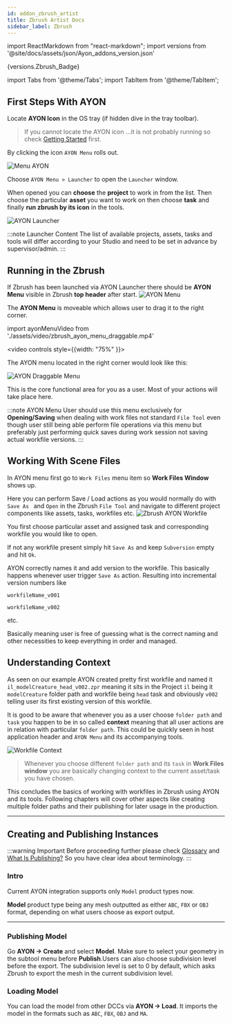 ```yaml
---
id: addon_zbrush_artist
title: Zbrush Artist Docs
sidebar_label: Zbrush
---
```


import ReactMarkdown from "react-markdown";
import versions from '@site/docs/assets/json/Ayon_addons_version.json'

<ReactMarkdown>
{versions.Zbrush_Badge}
</ReactMarkdown>

import Tabs from '@theme/Tabs';
import TabItem from '@theme/TabItem';

## First Steps With AYON

Locate **AYON Icon** in the OS tray (if hidden dive in the tray toolbar).

> If you cannot locate the AYON icon ...it is not probably running so check [Getting Started](artist_getting_started.md) first.

By clicking the icon  ```AYON Menu``` rolls out.

![Menu AYON](assets/3dsmax_tray_OP.png)

Choose ```AYON Menu > Launcher``` to open the ```Launcher``` window.

When opened you can **choose** the **project** to work in from the list. Then choose the particular **asset** you want to work on then choose **task**
and finally **run zbrush by its icon** in the tools.

![AYON Launcher](assets/zbrush_ayon_launcher.png)

:::note Launcher Content
The list of available projects, assets, tasks and tools will differ according to your Studio and need to be set in advance by supervisor/admin.
:::

## Running in the Zbrush

If Zbrush has been launched via AYON Launcher there should be **AYON Menu** visible in Zbrush **top header** after start.
![AYON Menu](assets/zbrush_ayon_menu.png)

The **AYON Menu** is moveable which allows user to drag it to the right corner.

import ayonMenuVideo from './assets/video/zbrush_ayon_menu_draggable.mp4'


<video controls style={{width: "75%" }}>
  <source src={ayonMenuVideo}/>
</video>


The AYON menu located in the right corner would look like this:

![AYON Draggable Menu](assets/zbrush_ayon_menu_draggable.png)

This is the core functional area for you as a user. Most of your actions will take place here.


:::note AYON Menu
User should use this menu exclusively for **Opening/Saving** when dealing with work files not standard ```File Tool``` even though user still being able perform file operations via this menu but preferably just performing quick saves during work session not saving actual workfile versions.
:::

## Working With Scene Files

In AYON menu first go to ```Work Files``` menu item so **Work Files  Window** shows up.

 Here you can perform Save / Load actions as you would normally do with ```Save As ``` and ```Open``` in the Zbrush ```File Tool``` and navigate to different project components like assets, tasks, workfiles etc.
![Zbrush AYON Workfile](assets/zbrush_workfile.png)

You first choose particular asset and assigned task and corresponding workfile you would like to open.

If not any workfile present simply hit ```Save As``` and keep ```Subversion``` empty and hit ```Ok```.

AYON correctly names it and add version to the workfile. This basically happens whenever user trigger ```Save As``` action. Resulting into incremental version numbers like

```workfileName_v001```

```workfileName_v002```

 etc.

 Basically meaning user is free of guessing what is the correct naming and other necessities to keep everything in order and managed.

## Understanding Context

As seen on our example AYON created pretty first workfile and named it ```il_modelCreature_head_v002.zpr``` meaning it sits in the Project ```il``` being it ```modelCreature``` folder path and workfile being ```head``` task and obviously ```v002``` telling user its first existing version of this workfile.

It is good to be aware that whenever you as a user choose ```folder path``` and ```task``` you happen to be in so called **context** meaning that all user actions are in relation with particular ```folder path```. This could be quickly seen in host application header and ```AYON Menu``` and its accompanying tools.

![Workfile Context](assets/3dsmax_context.png)

> Whenever you choose different ```folder path``` and its ```task``` in **Work Files window** you are basically changing context to the current asset/task you have chosen.

This concludes the basics of working with workfiles in Zbrush using AYON and its tools. Following chapters will cover other aspects like creating multiple folder paths and their publishing for later usage in the production.

---

## Creating and Publishing Instances

:::warning Important
Before proceeding further please check [Glossary](artist_concepts.md) and [What Is Publishing?](artist_publish.md) So you have clear idea about terminology.
:::

### Intro

Current AYON integration supports only ```Model``` product types now.

**Model** product type being any mesh outputted as either ``ABC``, ``FBX`` or ``OBJ`` format, depending on what users choose as export output.

---

### Publishing Model

Go **AYON -> Create** and select **Model**. Make sure to select your geometry in the subtool menu before **Publish**.Users can also choose subdivision level before the export. The subdivision level is set to 0 by default, which asks Zbrush to export the mesh in the current subdivision level.

### Loading Model
You can load the model from other DCCs via **AYON -> Load**. It imports the model in the formats such as ``ABC``, ``FBX``, ``OBJ`` and ``MA``.
